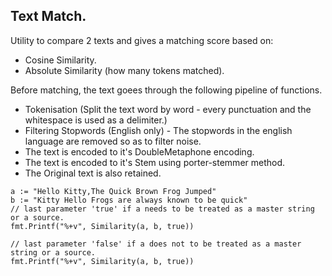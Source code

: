 ## Text Match.

Utility to compare 2 texts and gives a matching score based on:
 * Cosine Similarity.
 * Absolute Similarity (how many tokens matched).

Before matching, the text goees through the following pipeline of functions.

* Tokenisation (Split the text word by word - every punctuation and the whitespace is used as a delimiter.)
* Filtering Stopwords (English only) - The stopwords in the english language are removed so as to filter noise.
* The text is encoded to it's DoubleMetaphone encoding.
* The text is encoded to it's Stem using porter-stemmer method. 
* The Original text is also retained.

```
a := "Hello Kitty,The Quick Brown Frog Jumped"
b := "Kitty Hello Frogs are always known to be quick"
// last parameter 'true' if a needs to be treated as a master string or a source.
fmt.Printf("%+v", Similarity(a, b, true)) 

// last parameter 'false' if a does not to be treated as a master string or a source.
fmt.Printf("%+v", Similarity(a, b, true)) 

```
